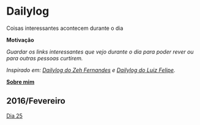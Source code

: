# Dailylog

Coisas interessantes acontecem durante o dia

**Motivação**

*Guardar os links interessantes que vejo durante o dia para poder rever ou para outras pessoas curtirem.*

*Inspirado em: [Dailylog do Zeh Fernandes](https://github.com/zehfernandes/dailylog/) e [Dailylog do Luiz Felipe](https://github.com/lfeh).*

**[Sobre mim](http://woliveiras.com.br/about/)**

## 2016/Fevereiro

[Dia 25](./logs/2016/0225.md)

